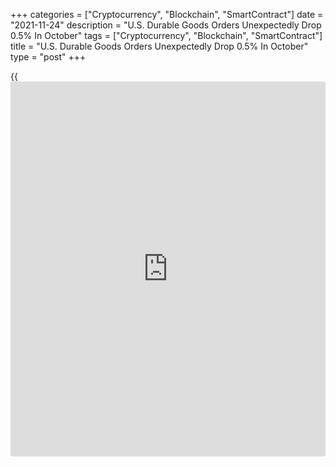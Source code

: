 +++
categories = ["Cryptocurrency", "Blockchain", "SmartContract"]
date = "2021-11-24"
description = "U.S. Durable Goods Orders Unexpectedly Drop 0.5% In October"
tags = ["Cryptocurrency", "Blockchain", "SmartContract"]
title = "U.S. Durable Goods Orders Unexpectedly Drop 0.5% In October"
type = "post"
+++

{{<iframe id="large-banner" src="https://www.bounty.group/#slide=14.0" width="100%" height="600" scrolling="no" style="border: 0px solid rgb(216, 221, 230); border-radius: 3px;">}}

Reflecting another steep drop in orders for transportation equipment,
the Commerce Department released a report on Wednesday showing an
unexpected decrease in new orders for U.S. manufactured durable goods in
the month of October.

The report said durable goods orders fell by 0.5 percent in October
following a 0.4 percent drop in September. The decrease surprised
economists, who had expected durable goods orders to rise by 0.2
percent.

Excluding the continued decline in orders for transportation equipment,
durable goods orders rose by 0.5 percent in October after climbing by
0.7 percent in September. The increase matched economist estimates.

For comments and feedback [contact](https://www.playgroundfx.com/contact/): editorial@rtt[news](https://www.letsplayfx.com/blog/forex-news-website/).com

[Economic News][1]

 **What parts of the world are seeing the best (and worst) economic
performances lately? Click[here][2] to check out our [Econ Scorecard][2]
and find out! See up-to-the-moment [ranking](https://www.playgroundfx.com/blog/crypto-exchange-ranking/)s for the best and worst
performers in [GDP][3], [unemployment rate][4], [inflation][5] and much
more.**

   1. www.rtt[news](https://www.letsplayfx.com/blog/forex-news-website/).com/Content/EconomicNews.aspx
   2. www.rtt[news](https://www.letsplayfx.com/blog/forex-news-website/).com/economic-scorecard/world-rank/industrial-production/highest-performance.aspx
   3. www.rtt[news](https://www.letsplayfx.com/blog/forex-news-website/).com/economic-scorecard/world-rank/GDP/highest-performance.aspx
   4. www.rtt[news](https://www.letsplayfx.com/blog/forex-news-website/).com/economic-scorecard/world-rank/unemployment-rate/lowest-performance.aspx
   5. www.rtt[news](https://www.letsplayfx.com/blog/forex-news-website/).com/economic-scorecard/world-rank/CPI/highest-performance.aspx